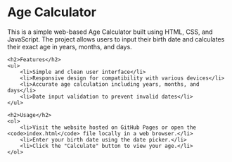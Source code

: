 <!DOCTYPE html>
<html lang="en">
<head>
    <meta charset="UTF-8">
    <meta name="viewport" content="width=device-width, initial-scale=1.0">
    <title>Age Calculator</title>
</head>
<body>
    <h1>Age Calculator</h1>
    <p>This is a simple web-based Age Calculator built using HTML, CSS, and JavaScript. The project allows users to input their birth date and calculates their exact age in years, months, and days.</p>
    
    <h2>Features</h2>
    <ul>
        <li>Simple and clean user interface</li>
        <li>Responsive design for compatibility with various devices</li>
        <li>Accurate age calculation including years, months, and days</li>
        <li>Date input validation to prevent invalid dates</li>
    </ul>

    <h2>Usage</h2>
    <ol>
        <li>Visit the website hosted on GitHub Pages or open the <code>index.html</code> file locally in a web browser.</li>
        <li>Enter your birth date using the date picker.</li>
        <li>Click the "Calculate" button to view your age.</li>
    </ol>
</body>
</html>

